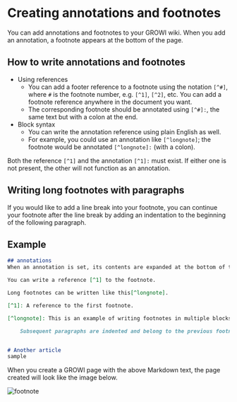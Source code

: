 # Creating annotations and footnotes

You can add annotations and footnotes to your GROWI wiki.
When you add an annotation, a footnote appears at the bottom of the page.

## How to write annotations and footnotes

- Using references
  - You can add a footer reference to a footnote using the notation `[^#]`, where `#` is the footnote number, e.g. `[^1]`, `[^2]`, etc.
  You can add a footnote reference anywhere in the document you want.
  - The corresponding footnote should be annotated using `[^#]:`, the same text but with a colon at the end.
- Block syntax
  - You can write the annotation reference using plain English as well.
  - For example, you could use an annotation like `[^longnote]`; the footnote would be annotated `[^longnote]:` (with a colon).

Both the reference `[^1]` and the annotation `[^1]:` must exist.
If either one is not present, the other will not function as an annotation.

## Writing long footnotes with paragraphs

If you would like to add a line break into your footnote, you can continue your footnote after the line break by adding an indentation to the beginning of the following paragraph.

## Example

```markdown
## annotations
When an annotation is set, its contents are expanded at the bottom of the page.

You can write a reference [^1] to the footnote.

Long footnotes can be written like this[^longnote].

[^1]: A reference to the first footnote.

[^longnote]: This is an example of writing footnotes in multiple blocks.

    Subsequent paragraphs are indented and belong to the previous footnote.


# Another article
sample
```

When you create a GROWI page with the above Markdown text, the page created will look like the image below.

![footnote](/assets/images/footnote.png)
